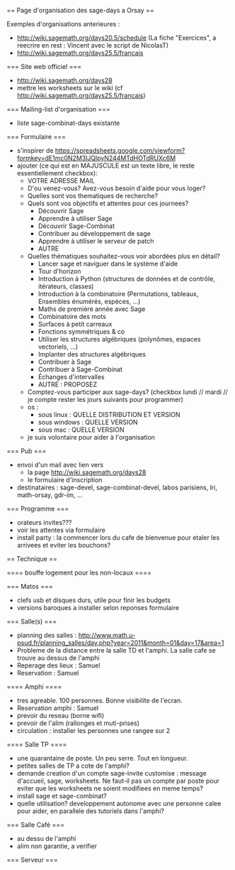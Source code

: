 == Page d'organisation des sage-days a Orsay ==

Exemples d'organisations anterieures : 
  * http://wiki.sagemath.org/days20.5/schedule  (La fiche "Exercices", a reecrire en rest : Vincent avec le script de NicolasT)
  * http://wiki.sagemath.org/days25.5/francais


=== Site web officiel ===
  * http://wiki.sagemath.org/days28
  * mettre les worksheets sur le wiki (cf http://wiki.sagemath.org/days25.5/francais)


=== Mailing-list d'organisation ===
  * liste sage-combinat-days existante


=== Formulaire ===
  * s'inspirer de https://spreadsheets.google.com/viewform?formkey=dE1mc0N2M3lJQlpyN244MTdHOTdRUXc6M
  * ajouter (ce qui est en MAJUSCULE est un texte libre, le reste essentiellement checkbox):
    * VOTRE ADRESSE MAIL
    * D'ou venez-vous? Avez-vous besoin d'aide pour vous loger?
    * Quelles sont vos thematiques de recherche?
    * Quels sont vos objectifs et attentes pour ces journees?
      * Découvrir Sage
      * Apprendre à utiliser Sage
      * Découvrir Sage-Combinat
      * Contribuer au développement de sage
      * Apprendre à utiliser le serveur de patch
      * AUTRE
    * Quelles thématiques souhaitez-vous voir abordées plus en détail?
      * Lancer sage et naviguer dans le système d'aide
      * Tour d'horizon
      * Introduction à Python (structures de données et de contrôle, itérateurs, classes)
      * Introduction à la combinatoire (Permutations, tableaux, Ensembles énumérés, espèces, ...)
      * Maths de première année avec Sage
      * Combinatoire des mots
      * Surfaces à petit carreaux
      * Fonctions symmétriques & co
      * Utiliser les structures algébriques (polynômes, espaces vectoriels, ...)
      * Implanter des structures algébriques
      * Contribuer à Sage
      * Contribuer à Sage-Combinat
      * Échanges d'intervalles
      * AUTRE : PROPOSEZ
    * Comptez-vous participer aux sage-days? (checkbox lundi // mardi // je compte rester les jours suivants pour programmer)
    * os : 
      * sous linux : QUELLE DISTRIBUTION ET VERSION
      * sous windows : QUELLE VERSION
      * sous mac : QUELLE VERSION
    * je suis volontaire pour aider à l'organisation


=== Pub ===
  * envoi d'un mail avec lien vers 
    * la page http://wiki.sagemath.org/days28
    * le formulaire d'inscription
  * destinataires : sage-devel, sage-combinat-devel, labos parisiens, lri, math-orsay, gdr-im, ...



=== Programme ===
  * orateurs invites???
  * voir les attentes via formulaire
  * install party : la commencer lors du cafe de bienvenue pour etaler les arrivees et eviter les bouchons?



== Technique ==

==== bouffe logement pour les non-locaux ====



=== Matos ===
  * clefs usb et disques durs, utile pour finir les budgets
  * versions baroques a installer selon reponses formulaire


=== Salle(s) ===
  * planning des salles : http://www.math.u-psud.fr/planning_salles/day.php?year=2011&month=01&day=17&area=1
  * Probleme de la distance entre la salle TD et l'amphi. La salle cafe se trouve au dessus de l'amphi
  * Reperage des lieux : Samuel
  * Reservation : Samuel

==== Amphi ====
  * tres agreable. 100 personnes. Bonne visibilite de l'ecran.
  * Reservation amphi : Samuel
  * prevoir du reseau (borne wifi)
  * prevoir de l'alim (rallonges et muti-prises)
  * circulation : installer les personnes une rangee sur 2


==== Salle TP ====
  * une quarantaine de poste. Un peu serre. Tout en longueur.
  * petites salles de TP a cote de l'amphi?
  * demande creation d'un compte sage-invite customise : message d'accueil, sage, worksheets. Ne faut-il pas un compte par poste pour eviter que les worksheets ne soient modifiees en meme temps?
  * install sage et sage-combinat?
  * quelle utilisation? developpement autonome avec une personne calee pour aider, en parallele des tutoriels dans l'amphi?

=== Salle Café ===
  * au dessu de l'amphi
  * alim non garantie, a verifier



=== Serveur ===
